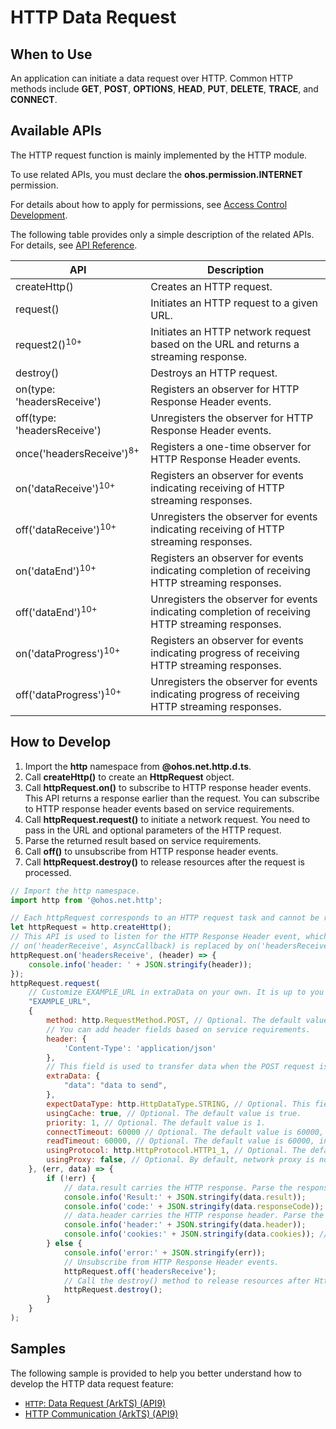 # HTTP Data Request

## When to Use

An application can initiate a data request over HTTP. Common HTTP methods include **GET**, **POST**, **OPTIONS**, **HEAD**, **PUT**, **DELETE**, **TRACE**, and **CONNECT**.

## Available APIs

The HTTP request function is mainly implemented by the HTTP module.

To use related APIs, you must declare the **ohos.permission.INTERNET** permission.

For details about how to apply for permissions, see [Access Control Development](../security/accesstoken-guidelines.md).

The following table provides only a simple description of the related APIs. For details, see [API Reference](../reference/apis/js-apis-http.md).

| API                                   | Description                           |
| ----------------------------------------- | ----------------------------------- |
| createHttp()                              | Creates an HTTP request.                 |
| request()                                 | Initiates an HTTP request to a given URL.    |
| request2()<sup>10+</sup>                  | Initiates an HTTP network request based on the URL and returns a streaming response.|
| destroy()                                 | Destroys an HTTP request.                     |
| on(type: 'headersReceive')                | Registers an observer for HTTP Response Header events.    |
| off(type: 'headersReceive')               | Unregisters the observer for HTTP Response Header events.|
| once\('headersReceive'\)<sup>8+</sup>     | Registers a one-time observer for HTTP Response Header events.|
| on\('dataReceive'\)<sup>10+</sup>         | Registers an observer for events indicating receiving of HTTP streaming responses.     |
| off\('dataReceive'\)<sup>10+</sup>        | Unregisters the observer for events indicating receiving of HTTP streaming responses. |
| on\('dataEnd'\)<sup>10+</sup>             | Registers an observer for events indicating completion of receiving HTTP streaming responses. |
| off\('dataEnd'\)<sup>10+</sup>            | Unregisters the observer for events indicating completion of receiving HTTP streaming responses.|
| on\('dataProgress'\)<sup>10+</sup>        | Registers an observer for events indicating progress of receiving HTTP streaming responses. |
| off\('dataProgress'\)<sup>10+</sup>       | Unregisters the observer for events indicating progress of receiving HTTP streaming responses.|

## How to Develop

1. Import the **http** namespace from **@ohos.net.http.d.ts**.
2. Call **createHttp()** to create an **HttpRequest** object.
3. Call **httpRequest.on()** to subscribe to HTTP response header events. This API returns a response earlier than the request. You can subscribe to HTTP response header events based on service requirements.
4. Call **httpRequest.request()** to initiate a network request. You need to pass in the URL and optional parameters of the HTTP request.
5. Parse the returned result based on service requirements.
6. Call **off()** to unsubscribe from HTTP response header events.
7. Call **httpRequest.destroy()** to release resources after the request is processed.

```js
// Import the http namespace.
import http from '@ohos.net.http';

// Each httpRequest corresponds to an HTTP request task and cannot be reused.
let httpRequest = http.createHttp();
// This API is used to listen for the HTTP Response Header event, which is returned earlier than the result of the HTTP request. It is up to you whether to listen for HTTP Response Header events.
// on('headerReceive', AsyncCallback) is replaced by on('headersReceive', Callback) since API version 8.
httpRequest.on('headersReceive', (header) => {
    console.info('header: ' + JSON.stringify(header));
});
httpRequest.request(
    // Customize EXAMPLE_URL in extraData on your own. It is up to you whether to add parameters to the URL.
    "EXAMPLE_URL",
    {
        method: http.RequestMethod.POST, // Optional. The default value is http.RequestMethod.GET.
        // You can add header fields based on service requirements.
        header: {
            'Content-Type': 'application/json'
        },
        // This field is used to transfer data when the POST request is used.
        extraData: {
            "data": "data to send",
        },
        expectDataType: http.HttpDataType.STRING, // Optional. This field specifies the type of the return data.
        usingCache: true, // Optional. The default value is true.
        priority: 1, // Optional. The default value is 1.
        connectTimeout: 60000 // Optional. The default value is 60000, in ms.
        readTimeout: 60000, // Optional. The default value is 60000, in ms.
        usingProtocol: http.HttpProtocol.HTTP1_1, // Optional. The default protocol type is automatically specified by the system.
        usingProxy: false, // Optional. By default, network proxy is not used. This field is supported since API 10.
    }, (err, data) => {
        if (!err) {
            // data.result carries the HTTP response. Parse the response based on service requirements.
            console.info('Result:' + JSON.stringify(data.result));
            console.info('code:' + JSON.stringify(data.responseCode));
            // data.header carries the HTTP response header. Parse the content based on service requirements.
            console.info('header:' + JSON.stringify(data.header));
            console.info('cookies:' + JSON.stringify(data.cookies)); // 8+
        } else {
            console.info('error:' + JSON.stringify(err));
            // Unsubscribe from HTTP Response Header events.
            httpRequest.off('headersReceive');
            // Call the destroy() method to release resources after HttpRequest is complete.
            httpRequest.destroy();
        }
    }
);
```

## Samples
The following sample is provided to help you better understand how to develop the HTTP data request feature:
- [`HTTP`: Data Request (ArkTS) (API9)](https://gitee.com/openharmony/applications_app_samples/tree/master/code/BasicFeature/Connectivity/Http)
- [HTTP Communication (ArkTS) (API9)](https://gitee.com/openharmony/codelabs/tree/master/NetworkManagement/SmartChatEtsOH)
